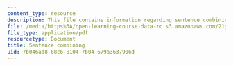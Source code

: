 ```yaml
---
content_type: resource
description: This file contains information regarding sentence combining.
file: /media/https%3A/open-learning-course-data-rc.s3.amazonaws.com/21g-228-advanced-workshop-in-writing-for-social-sciences-and-architecture-els-spring-2007/7b046ad868c681047b04679a3637906d_MIT21G.228S07_sent_combine.pdf
file_type: application/pdf
resourcetype: Document
title: Sentence combining
uid: 7b046ad8-68c6-8104-7b04-679a3637906d
---
```

